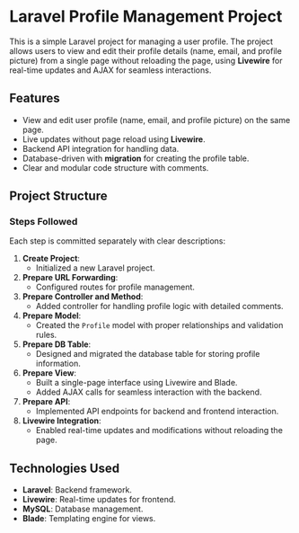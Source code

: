 # Laravel Profile Management Project

This is a simple Laravel project for managing a user profile. The project allows users to view and edit their profile details (name, email, and profile picture) from a single page without reloading the page, using **Livewire** for real-time updates and AJAX for seamless interactions.

## Features

- View and edit user profile (name, email, and profile picture) on the same page.
- Live updates without page reload using **Livewire**.
- Backend API integration for handling data.
- Database-driven with **migration** for creating the profile table.
- Clear and modular code structure with comments.


## Project Structure

### Steps Followed
Each step is committed separately with clear descriptions:
1. **Create Project**:
   - Initialized a new Laravel project.
2. **Prepare URL Forwarding**:
   - Configured routes for profile management.
3. **Prepare Controller and Method**:
   - Added controller for handling profile logic with detailed comments.
4. **Prepare Model**:
   - Created the `Profile` model with proper relationships and validation rules.
5. **Prepare DB Table**:
   - Designed and migrated the database table for storing profile information.
6. **Prepare View**:
   - Built a single-page interface using Livewire and Blade.
   - Added AJAX calls for seamless interaction with the backend.
7. **Prepare API**:
   - Implemented API endpoints for backend and frontend interaction.
8. **Livewire Integration**:
   - Enabled real-time updates and modifications without reloading the page.

## Technologies Used

- **Laravel**: Backend framework.
- **Livewire**: Real-time updates for frontend.
- **MySQL**: Database management.
- **Blade**: Templating engine for views.

